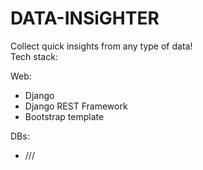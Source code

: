 # DATA-INSiGHTER
Collect quick insights from any type of data!<br>
Tech stack:<br>


Web:<br>
- Django
- Django REST Framework
- Bootstrap template<br>


DBs:<br>
- ///
